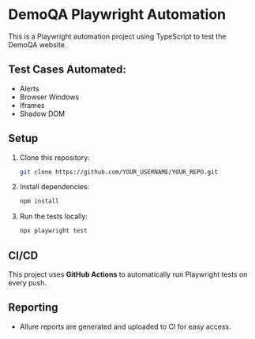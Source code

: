 # DemoQA Playwright Automation

This is a Playwright automation project using TypeScript to test the DemoQA website.

## Test Cases Automated:
- Alerts
- Browser Windows
- Iframes
- Shadow DOM

## Setup

1. Clone this repository:
    ```bash
    git clone https://github.com/YOUR_USERNAME/YOUR_REPO.git
    ```
2. Install dependencies:
    ```bash
    npm install
    ```

3. Run the tests locally:
    ```bash
    npx playwright test
    ```

## CI/CD

This project uses **GitHub Actions** to automatically run Playwright tests on every push.

## Reporting

- Allure reports are generated and uploaded to CI for easy access.
